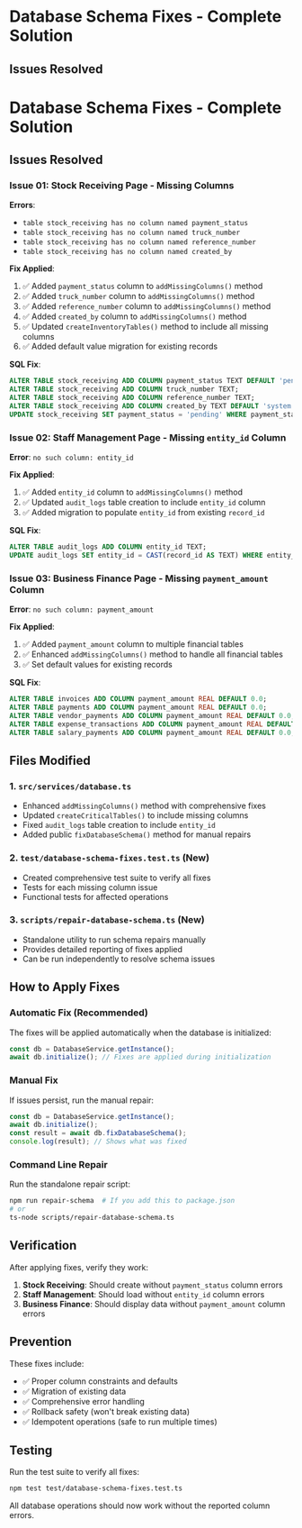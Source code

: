 # Database Schema Fixes - Complete Solution

## Issues Resolved

# Database Schema Fixes - Complete Solution

## Issues Resolved

### Issue 01: Stock Receiving Page - Missing Columns
**Errors**: 
- `table stock_receiving has no column named payment_status`
- `table stock_receiving has no column named truck_number`
- `table stock_receiving has no column named reference_number`
- `table stock_receiving has no column named created_by`

**Fix Applied**:
1. ✅ Added `payment_status` column to `addMissingColumns()` method
2. ✅ Added `truck_number` column to `addMissingColumns()` method  
3. ✅ Added `reference_number` column to `addMissingColumns()` method
4. ✅ Added `created_by` column to `addMissingColumns()` method
5. ✅ Updated `createInventoryTables()` method to include all missing columns
6. ✅ Added default value migration for existing records

**SQL Fix**:
```sql
ALTER TABLE stock_receiving ADD COLUMN payment_status TEXT DEFAULT 'pending' CHECK (payment_status IN ('pending', 'partial', 'paid'));
ALTER TABLE stock_receiving ADD COLUMN truck_number TEXT;
ALTER TABLE stock_receiving ADD COLUMN reference_number TEXT;
ALTER TABLE stock_receiving ADD COLUMN created_by TEXT DEFAULT 'system';
UPDATE stock_receiving SET payment_status = 'pending' WHERE payment_status IS NULL OR payment_status = '';
```

### Issue 02: Staff Management Page - Missing `entity_id` Column
**Error**: `no such column: entity_id`

**Fix Applied**:
1. ✅ Added `entity_id` column to `addMissingColumns()` method
2. ✅ Updated `audit_logs` table creation to include `entity_id` column
3. ✅ Added migration to populate `entity_id` from existing `record_id`

**SQL Fix**:
```sql
ALTER TABLE audit_logs ADD COLUMN entity_id TEXT;
UPDATE audit_logs SET entity_id = CAST(record_id AS TEXT) WHERE entity_id IS NULL OR entity_id = '';
```

### Issue 03: Business Finance Page - Missing `payment_amount` Column
**Error**: `no such column: payment_amount`

**Fix Applied**:
1. ✅ Added `payment_amount` column to multiple financial tables
2. ✅ Enhanced `addMissingColumns()` method to handle all financial tables
3. ✅ Set default values for existing records

**SQL Fix**:
```sql
ALTER TABLE invoices ADD COLUMN payment_amount REAL DEFAULT 0.0;
ALTER TABLE payments ADD COLUMN payment_amount REAL DEFAULT 0.0;
ALTER TABLE vendor_payments ADD COLUMN payment_amount REAL DEFAULT 0.0;
ALTER TABLE expense_transactions ADD COLUMN payment_amount REAL DEFAULT 0.0;
ALTER TABLE salary_payments ADD COLUMN payment_amount REAL DEFAULT 0.0;
```

## Files Modified

### 1. `src/services/database.ts`
- Enhanced `addMissingColumns()` method with comprehensive fixes
- Updated `createCriticalTables()` to include missing columns
- Fixed `audit_logs` table creation to include `entity_id`
- Added public `fixDatabaseSchema()` method for manual repairs

### 2. `test/database-schema-fixes.test.ts` (New)
- Created comprehensive test suite to verify all fixes
- Tests for each missing column issue
- Functional tests for affected operations

### 3. `scripts/repair-database-schema.ts` (New)
- Standalone utility to run schema repairs manually
- Provides detailed reporting of fixes applied
- Can be run independently to resolve schema issues

## How to Apply Fixes

### Automatic Fix (Recommended)
The fixes will be applied automatically when the database is initialized:
```typescript
const db = DatabaseService.getInstance();
await db.initialize(); // Fixes are applied during initialization
```

### Manual Fix
If issues persist, run the manual repair:
```typescript
const db = DatabaseService.getInstance();
await db.initialize();
const result = await db.fixDatabaseSchema();
console.log(result); // Shows what was fixed
```

### Command Line Repair
Run the standalone repair script:
```bash
npm run repair-schema  # If you add this to package.json
# or
ts-node scripts/repair-database-schema.ts
```

## Verification

After applying fixes, verify they work:

1. **Stock Receiving**: Should create without `payment_status` column errors
2. **Staff Management**: Should load without `entity_id` column errors  
3. **Business Finance**: Should display data without `payment_amount` column errors

## Prevention

These fixes include:
- ✅ Proper column constraints and defaults
- ✅ Migration of existing data
- ✅ Comprehensive error handling
- ✅ Rollback safety (won't break existing data)
- ✅ Idempotent operations (safe to run multiple times)

## Testing

Run the test suite to verify all fixes:
```bash
npm test test/database-schema-fixes.test.ts
```

All database operations should now work without the reported column errors.

